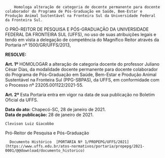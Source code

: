         Homologa alteração de categoria de docente permanente para docente colaborador do Programa de Pós-Graduação em Saúde, Bem-Estar e Produção Animal Sustentável na Fronteira Sul da Universidade Federal da Fronteira Sul.  

O PRÓ-REITOR DE PESQUISA E PÓS-GRADUAÇÃO DA UNIVERSIDADE FEDERAL DA FRONTEIRA SUL (UFFS), no uso de suas atribuições legais e tendo em vista a delegação de competência do Magnífico Reitor através da Portaria nº 1500/GR/UFFS/2013, 

  

 **RESOLVE:**

  

 **Art. 1º** HOMOLOGAR a alteração de categoria docente do professor Juliano César Dias, da modalidade docente permanente para docente colaborador do Programa de Pós-Graduação em Saúde, Bem-Estar e Produção Animal Sustentável na Fronteira Sul (PPG-SBPAS), da UFFS, em conformidade com o Processo nº 23205.001122/2021-55.

  

 **Art. 2º** Esta Portaria entra em vigor na data de sua publicação no Boletim Oficial da UFFS.

   **Data do ato:** Chapecó-SC, 28 de janeiro de 2021.   
 **Data de publicação:**  28 de janeiro de 2021. 

    Clevison Luiz Giacobbo   
 Pró-Reitor de Pesquisa e Pós-Graduação 

      Documento Histórico  [PORTARIA Nº 1/PROPEPG/UFFS/2021](https://www.uffs.edu.br/atos-normativos/portaria/propepg/2021-0001/@@download/documento_historico)     
      